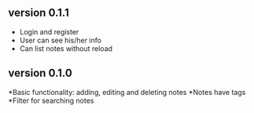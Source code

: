 ## version 0.1.1

* Login and register
* User can see his/her info
* Can list notes without reload

## version 0.1.0

*Basic functionality: adding, editing and deleting notes
*Notes have tags
*Filter for searching notes
